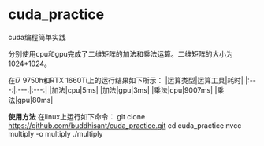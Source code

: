 # cuda_practice
cuda编程简单实践

分别使用cpu和gpu完成了二维矩阵的加法和乘法运算。二维矩阵的大小为1024*1024。

在i7 9750h和RTX 1660Ti上的运行结果如下所示：
|运算类型|运算工具|耗时|
|:---:|:---:|:---:|
|加法|cpu|5ms|
|加法|gpu|3ms|
|乘法|cpu|9007ms|
|乘法|gpu|80ms|

**使用方法**
在linux上运行如下命令：
git clone https://github.com/buddhisant/cuda_practice.git
cd cuda_practice
nvcc multiply -o multiply
./multiply

